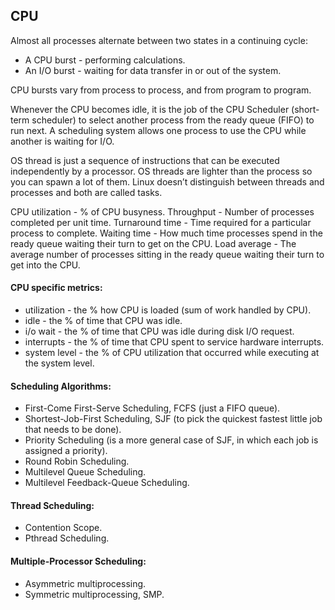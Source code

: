CPU
-

Almost all processes alternate between two states in a continuing cycle:
* A CPU burst - performing calculations.
* An I/O burst - waiting for data transfer in or out of the system.

CPU bursts vary from process to process, and from program to program.

Whenever the CPU becomes idle, it is the job of the CPU Scheduler (short-term scheduler)
to select another process from the ready queue (FIFO) to run next.
A scheduling system allows one process to use the CPU while another is waiting for I/O.

OS thread is just a sequence of instructions that can be executed independently by a processor.
OS threads are lighter than the process so you can spawn a lot of them.
Linux doesn’t distinguish between threads and processes and both are called tasks.

CPU utilization - % of CPU busyness.
Throughput - Number of processes completed per unit time.
Turnaround time - Time required for a particular process to complete.
Waiting time - How much time processes spend in the ready queue waiting their turn to get on the CPU.
Load average - The average number of processes sitting in the ready queue waiting their turn to get into the CPU.

#### CPU specific metrics:

* utilization  - the % how CPU is loaded (sum of work handled by CPU).
* idle         - the % of time that CPU was idle.
* i/o wait     - the % of time that CPU was idle during disk I/O request.
* interrupts   - the % of time that CPU spent to service hardware interrupts.
* system level - the % of CPU utilization that occurred while executing at the system level.

#### Scheduling Algorithms:

* First-Come First-Serve Scheduling, FCFS
  (just a FIFO queue).
* Shortest-Job-First Scheduling, SJF
  (to pick the quickest fastest little job that needs to be done).
* Priority Scheduling
  (is a more general case of SJF, in which each job is assigned a priority).
* Round Robin Scheduling.
* Multilevel Queue Scheduling.
* Multilevel Feedback-Queue Scheduling.

#### Thread Scheduling:

* Contention Scope.
* Pthread Scheduling.

#### Multiple-Processor Scheduling:

* Asymmetric multiprocessing.
* Symmetric multiprocessing, SMP.
